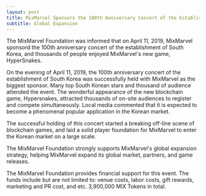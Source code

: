 ```yaml
---
layout: post
title: MixMarvel Sponsors the 100th Anniversary Concert of the Establishment of South Korea
subtitle: Global Expansion
---
```


The MixMarvel Foundation was informed that on April 11, 2019, MixMarvel sponsord the 100th anniversary concert of the establishment of South Korea, and thousands of people enjoyed MixMarvel's new game, HyperSnakes. 

On the evening of April 11, 2019, the 100th anniversary concert of the establishment of South Korea was successfully held with MixMarvel as the biggest sponsor. Many top South Korean stars and thousand of audience attended the event.  The wonderful appearance of the new blockchain game, Hypersnakes, attracted thousands of on-site audiences to register and compete simultaneously. Local media commented that it is expected to become a phenomenal popular application in the Korean market. 

The successful holding of this concert started a breaking off-line scene of blockchain games, and laid a solid player foundation for MixMarvel to enter the Korean market on a large scale. 

The MixMarvel Foundation strongly supports MixMarvel's global expansion    strategy, helping MixMarvel expand its global market, partners, and game releases. 

The MixMarvel Foundation provides financial support for this event. The funds include but are not limited to: venue costs, labor costs, gift rewards, marketing and PR cost, and etc. 3,900,000 MIX Tokens in total. 
